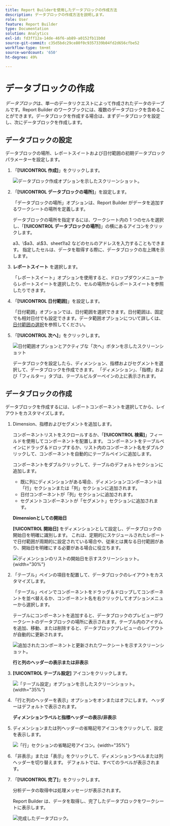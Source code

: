 ```yaml
---
title: Report Builderを使用したデータブロックの作成方法
description: データブロックの作成方法を説明します。
role: User
feature: Report Builder
type: Documentation
solution: Analytics
exl-id: fd3ff12a-14de-46f6-ab89-a0152fb11b0d
source-git-commit: c35d5bdc29ce80f0c9357339b04fd2d656cfbe52
workflow-type: tm+mt
source-wordcount: '650'
ht-degree: 49%

---
```


# データブロックの作成

*データブロック*&#x200B;は、単一のデータリクエストによって作成されたデータのテーブルです。Report Builder のワークブックには、複数のデータブロックを含めることができます。データブロックを作成する場合は、まずデータブロックを設定し、次にデータブロックを作成します。

## データブロックの設定

データブロックの場所、レポートスイートおよび日付範囲の初期データブロックパラメーターを設定します。

1. 「**[!UICONTROL 作成]**」をクリックします。

   ![ データブロック作成オプションを示したスクリーンショット。](./assets/create_db.png)

1. 「**[!UICONTROL データブロックの場所]**」を設定します。

   「データブロックの場所」オプションは、Report Builder がデータを追加するワークシートの場所を定義します。

   データブロックの場所を指定するには、ワークシート内の 1 つのセルを選択し、「**[!UICONTROL データブロックの場所]**」の横にあるアイコンをクリックします。

   a3、\\$a3、a\\\$3、sheet1!a2 などのセルのアドレスを入力することもできます。 指定したセルは、データを取得する際に、データブロックの左上隅を示します。

1. **レポートスイート** を選択します。

   「レポートスイート」オプションを使用すると、ドロップダウンメニューからレポートスイートを選択したり、セルの場所からレポートスイートを参照したりできます。

1. 「**[!UICONTROL 日付範囲]**」を設定します。

   「日付範囲」オプションでは、日付範囲を選択できます。日付範囲は、固定でも相対日付でも設定できます。データ範囲オプションについて詳しくは、 [日付範囲の選択](select-date-range.md)を参照してください。

1. 「**[!UICONTROL 次へ]**」をクリックします。

   ![ 日付範囲オプションとアクティブな「次へ」ボタンを示したスクリーンショット ](./assets/choose_date_report_suite.png)

   データブロックを設定したら、ディメンション、指標およびセグメントを選択して、データブロックを作成できます。 「ディメンション」、「指標」および「フィルター」タブは、テーブルビルダーペインの上に表示されます。

## データブロックの作成

データブロックを作成するには、レポートコンポーネントを選択してから、レイアウトをカスタマイズします。

1. Dimension、指標およびセグメントを追加します。

   コンポーネントリストをスクロールするか、「**[!UICONTROL 検索]**」フィールドを使用してコンポーネントを配置します。 コンポーネントをテーブルペインにドラッグ＆ドロップするか、リスト内のコンポーネント名をダブルクリックして、コンポーネントを自動的にテーブルペインに追加します。

   コンポーネントをダブルクリックして、テーブルのデフォルトセクションに追加します。

   - 既に列にディメンションがある場合、ディメンションコンポーネントは「行」セクションまたは「列」セクションに追加されます。
   - 日付コンポーネントが「列」セクションに追加されます。
   - セグメントコンポーネントが「セグメント」セクションに追加されます。

   **Dimensionとしての開始日**

   **[!UICONTROL 開始日]** をディメンションとして設定し、データブロックの開始日を明確に識別します。 これは、定期的にスケジュールされたレポートで日付範囲が周期的に設定されている場合や、従来とは異なる日付範囲があり、開始日を明確にする必要がある場合に役立ちます。

   ![ ディメンションのリストの開始日を示すスクリーンショット。](./assets/start-date-dimension.png){width="30%"}

1. 「テーブル」ペインの項目を配置して、データブロックのレイアウトをカスタマイズします。

   「テーブル」ペインでコンポーネントをドラッグ＆ドロップしてコンポーネントを並べ替えるか、コンポーネント名を右クリックしてオプションメニューから選択します。

   テーブルにコンポーネントを追加すると、データブロックのプレビューがワークシートのデータブロックの場所に表示されます。テーブル内のアイテムを追加、移動、または削除すると、データブロックプレビューのレイアウトが自動的に更新されます。

   ![ 追加されたコンポーネントと更新されたワークシートを示すスクリーンショット。](./assets/image10.png)

   **行と列のヘッダーの表示または非表示**

1. **[!UICONTROL テーブル設定]** アイコンをクリックします。

   ![ 「テーブル設定」オプションを示したスクリーンショット。](./assets/table-settings.png){width="35%"}

1. 「行と列のヘッダーを表示」オプションをオンまたはオフにします。 ヘッダーはデフォルトで表示されます。

   **ディメンションラベルと指標ヘッダーの表示/非表示**

1. ディメンションまたは列ヘッダーの省略記号アイコンをクリックして、設定を表示します。

   ![ 「行」セクションの省略記号アイコン。](./assets/row-heading.png){width="35%"}

1. 「非表示」または「表示」をクリックして、ディメンションラベルまたは列ヘッダーを切り替えます。 デフォルトでは、すべてのラベルが表示されます。

1. 「**[!UICONTROL 完了]**」をクリックします。

   分析データの取得中は処理メッセージが表示されます。

   Report Builder は、データを取得し、完了したデータブロックをワークシートに表示します。

   ![ 完成したデータブロック。](./assets/image12.png)
